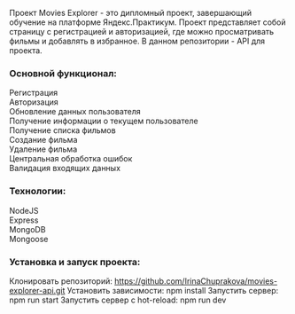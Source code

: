 Проект Movies Explorer - это дипломный проект, завершающий обучение на платформе Яндекс.Практикум. Проект представляет собой страницу с регистрацией и авторизацией, где можно просматривать фильмы и добавлять в избранное. В данном репозитории - API для проекта.
### Основной функционал: 
Регистрация  
Авторизация  
Обновление данных пользователя  
Получение информации о текущем пользователе  
Получение списка фильмов  
Создание фильма  
Удаление фильма  
Центральная обработка ошибок  
Валидация входящих данных

### Технологии:
NodeJS  
Express  
MongoDB  
Mongoose  

### Установка и запуск проекта:
Клонировать репозиторий: https://github.com/IrinaChuprakova/movies-explorer-api.git
Установить зависимости: npm install
Запустить сервер: npm run start
Запустить сервер с hot-reload: npm run dev


